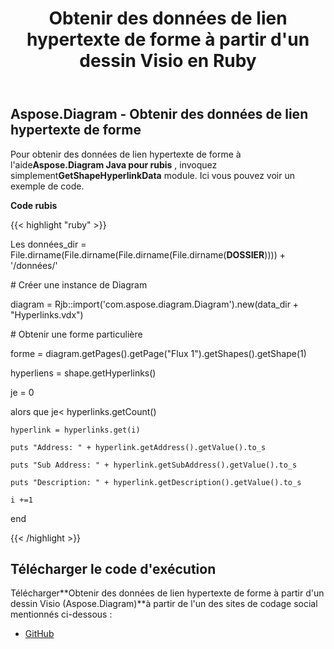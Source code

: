 ﻿---
title: Obtenir des données de lien hypertexte de forme à partir d'un dessin Visio en Ruby
type: docs
weight: 20
url: /fr/java/get-shape-hyperlink-data-from-a-visio-drawing-in-ruby/
---
## **Aspose.Diagram - Obtenir des données de lien hypertexte de forme**
Pour obtenir des données de lien hypertexte de forme à l'aide**Aspose.Diagram Java pour rubis** , invoquez simplement**GetShapeHyperlinkData** module. Ici vous pouvez voir un exemple de code.

**Code rubis**

{{< highlight "ruby" >}}

 Les données_dir = File.dirname(File.dirname(File.dirname(File.dirname(__DOSSIER__)))) + '/données/'

\# Créer une instance de Diagram

diagram = Rjb::import('com.aspose.diagram.Diagram').new(data_dir + "Hyperlinks.vdx")

\# Obtenir une forme particulière

forme = diagram.getPages().getPage("Flux 1").getShapes().getShape(1)

hyperliens = shape.getHyperlinks()

je = 0

 alors que je< hyperlinks.getCount()

    hyperlink = hyperlinks.get(i)

    puts "Address: " + hyperlink.getAddress().getValue().to_s

    puts "Sub Address: " + hyperlink.getSubAddress().getValue().to_s

    puts "Description: " + hyperlink.getDescription().getValue().to_s

    i +=1

end

{{< /highlight >}}
## **Télécharger le code d'exécution**
 Télécharger**Obtenir des données de lien hypertexte de forme à partir d'un dessin Visio (Aspose.Diagram)**à partir de l'un des sites de codage social mentionnés ci-dessous :

- [GitHub](https://github.com/asposediagram/Aspose.Diagram-for-Java/blob/master/Plugins/Aspose_Diagram_Java_for_Ruby/lib/asposediagramjava/Hyperlinks/getshapehyperlinkdata.rb)
